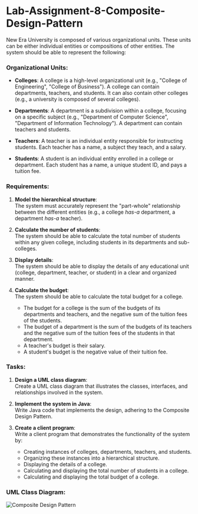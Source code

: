 # Lab-Assignment-8-Composite-Design-Pattern

<p>New Era University is composed of various organizational units. These units can be either individual entities or compositions of other entities. The system should be able to represent the following:</p>

### Organizational Units:

- **Colleges**: A college is a high-level organizational unit (e.g., "College of Engineering", "College of Business"). A college can contain departments, teachers, and students. It can also contain other colleges (e.g., a university is composed of several colleges).

- **Departments**: A department is a subdivision within a college, focusing on a specific subject (e.g., "Department of Computer Science", "Department of Information Technology"). A department can contain teachers and students.

- **Teachers**: A teacher is an individual entity responsible for instructing students. Each teacher has a name, a subject they teach, and a salary.

- **Students**: A student is an individual entity enrolled in a college or department. Each student has a name, a unique student ID, and pays a tuition fee.

### Requirements:

1. **Model the hierarchical structure**:  
   The system must accurately represent the "part-whole" relationship between the different entities (e.g., a college *has-a* department, a department *has-a* teacher).

2. **Calculate the number of students**:  
   The system should be able to calculate the total number of students within any given college, including students in its departments and sub-colleges.

3. **Display details**:  
   The system should be able to display the details of any educational unit (college, department, teacher, or student) in a clear and organized manner.

4. **Calculate the budget**:  
   The system should be able to calculate the total budget for a college.  
   - The budget for a college is the sum of the budgets of its departments and teachers, and the negative sum of the tuition fees of the students.  
   - The budget of a department is the sum of the budgets of its teachers and the negative sum of the tuition fees of the students in that department.  
   - A teacher's budget is their salary.  
   - A student's budget is the negative value of their tuition fee.

### Tasks:

1. **Design a UML class diagram**:  
   Create a UML class diagram that illustrates the classes, interfaces, and relationships involved in the system.

2. **Implement the system in Java**:  
   Write Java code that implements the design, adhering to the Composite Design Pattern.

3. **Create a client program**:  
   Write a client program that demonstrates the functionality of the system by:
   - Creating instances of colleges, departments, teachers, and students.
   - Organizing these instances into a hierarchical structure.
   - Displaying the details of a college.
   - Calculating and displaying the total number of students in a college.
   - Calculating and displaying the total budget of a college.

### UML Class Diagram:

![Composite Design Pattern](https://github.com/user-attachments/assets/c2c79ee6-52d9-44e4-aa6e-2621afde16d5)
